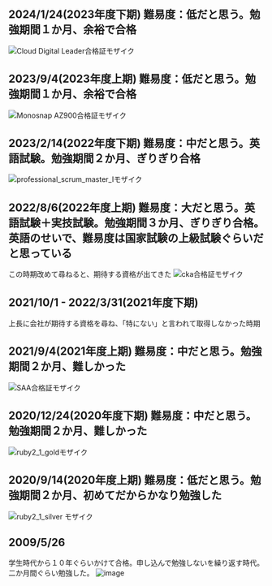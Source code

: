 ## 2024/1/24(2023年度下期) 難易度：低だと思う。勉強期間１か月、余裕で合格
![Cloud Digital Leader合格証モザイク](https://github.com/tmoritoki0227/exam_certificate/assets/20149115/279ed72a-2627-4cd0-a91e-1dec6a8340db)


## 2023/9/4(2023年度上期) 難易度：低だと思う。勉強期間１か月、余裕で合格
![Monosnap AZ900合格証モザイク](https://github.com/tmoritoki0227/exam_certificate/assets/20149115/85a86090-5b88-495d-922e-1fb99b602624)


## 2023/2/14(2022年度下期) 難易度：中だと思う。英語試験。勉強期間２か月、ぎりぎり合格
![professional_scrum_master_Iモザイク](https://github.com/tmoritoki0227/exam_certificate/assets/20149115/f6e88bf7-342c-403c-9ae8-5247265d08cd)


## 2022/8/6(2022年度上期) 難易度：大だと思う。英語試験＋実技試験。勉強期間３か月、ぎりぎり合格。英語のせいで、難易度は国家試験の上級試験ぐらいだと思っている
この時期改めて尋ねると、期待する資格が出てきた
![cka合格証モザイク](https://github.com/tmoritoki0227/exam_certificate/assets/20149115/ab156432-bc29-4075-b242-db2580a11914)


## 2021/10/1 - 2022/3/31(2021年度下期)
上長に会社が期待する資格を尋ね、「特にない」と言われて取得しなかった時期

## 2021/9/4(2021年度上期) 難易度：中だと思う。勉強期間２か月、難しかった
![SAA合格証モザイク](https://github.com/tmoritoki0227/exam_certificate/assets/20149115/dd0edb8c-9d88-411d-a69b-7339306ce91b)


## 2020/12/24(2020年度下期) 難易度：中だと思う。勉強期間２か月、難しかった
![ruby2_1_goldモザイク](https://github.com/tmoritoki0227/exam_certificate/assets/20149115/5b2ddf25-e367-46dd-9de9-6facd648c6fa)

## 2020/9/14(2020年度上期) 難易度：低だと思う。勉強期間２か月、初めてだからかなり勉強した
![ruby2_1_silver モザイク](https://github.com/tmoritoki0227/exam_certificate/assets/20149115/a6c8b4df-bcd2-430d-b53e-9df144e470b1)






## 2009/5/26
学生時代から１０年ぐらいかけて合格。申し込んで勉強しないを繰り返す時代。二か月間ぐらい勉強した。
![image](https://github.com/tmoritoki0227/exam_certificate/assets/20149115/e8f7fc7e-fab6-4a01-8916-1ccee885e584)
